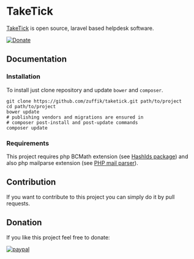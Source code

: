 # TakeTick
[TakeTick](http://taketick.com) is open source, laravel based helpdesk software.

[![Donate](https://img.shields.io/badge/Donate-PayPal-green.svg)](https://www.paypal.com/cgi-bin/webscr?cmd=_s-xclick&hosted_button_id=26KXARS236B8W)

## Documentation

### Installation

To install just clone repository and update `bower` and `composer`.

```$bash
git clone https://github.com/zuffik/taketick.git path/to/project
cd path/to/project
bower update
# publishing vendors and migrations are ensured in
# composer post-install and post-update commands
composer update
```

### Requirements

This project requires php BCMath extension (see [HashIds package](https://github.com/ivanakimov/hashids.php)) and
also php mailparse extension (see [PHP mail parser](https://github.com/php-mime-mail-parser/php-mime-mail-parser)). 

## Contribution
If you want to contribute to this project you can simply do it by pull requests.

## Donation
If you like this project feel free to donate:

[![paypal](https://www.paypalobjects.com/en_US/i/btn/btn_donateCC_LG.gif)](https://www.paypal.com/cgi-bin/webscr?cmd=_s-xclick&hosted_button_id=26KXARS236B8W)